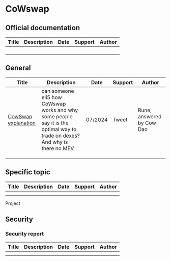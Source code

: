 # CoWswap

## Official documentation

| Title | Description | Date | Support | Author |
| ----- | ----------- | ---- | ------- | ------ |
|       |             |      |         |        |
|       |             |      |         |        |
|       |             |      |         |        |
|       |             |      |         |        |

## General

| Title                                                        | Description                                                  | Date    | Support | Author                    |
| ------------------------------------------------------------ | ------------------------------------------------------------ | ------- | ------- | ------------------------- |
| [CowSwap explanation](https://x.com/RuneKek/status/1814324199193759783?t=91inANCHc3HgP0k872_B3Q&s=35) | can someone eli5 how CoWswap works and why some people say it is the optimal way to trade on dexes? And why is there no MEV | 07/2024 | Tweet   | Rune, answered by Cow Dao |
|                                                              |                                                              |         |         |                           |
|                                                              |                                                              |         |         |                           |
|                                                              |                                                              |         |         |                           |



## Specific topic



| Title | Description | Date | Support | Author |
| ----- | ----------- | ---- | ------- | ------ |
|       |             |      |         |        |
|       |             |      |         |        |

Project



## Security

### Security report

| Title | Description | Date | Support | Author |
| ----- | ----------- | ---- | ------- | ------ |
|       |             |      |         |        |
|       |             |      |         |        |

